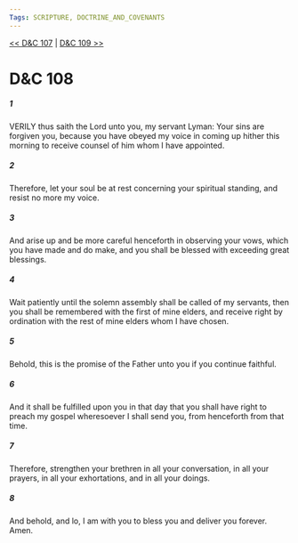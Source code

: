 ```yaml
---
Tags: SCRIPTURE, DOCTRINE_AND_COVENANTS
---
```


[<< D&C 107](DOCTRINE_AND_COVENANTS/D&C_107.md) | [D&C 109 >>](DOCTRINE_AND_COVENANTS/D&C_109.md)

# D&C 108

##### 1
 VERILY thus saith the Lord unto you, my servant Lyman: Your sins are forgiven you, because you have obeyed my voice in coming up hither this morning to receive counsel of him whom I have appointed.
##### 2
 Therefore, let your soul be at rest concerning your spiritual standing, and resist no more my voice.
##### 3
 And arise up and be more careful henceforth in observing your vows, which you have made and do make, and you shall be blessed with exceeding great blessings.
##### 4
 Wait patiently until the solemn assembly shall be called of my servants, then you shall be remembered with the first of mine elders, and receive right by ordination with the rest of mine elders whom I have chosen.
##### 5
 Behold, this is the promise of the Father unto you if you continue faithful.
##### 6
 And it shall be fulfilled upon you in that day that you shall have right to preach my gospel wheresoever I shall send you, from henceforth from that time.
##### 7
 Therefore, strengthen your brethren in all your conversation, in all your prayers, in all your exhortations, and in all your doings.
##### 8
 And behold, and lo, I am with you to bless you and deliver you forever. Amen.
